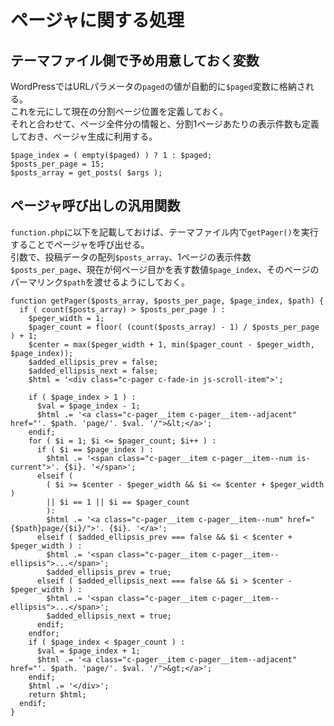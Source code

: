 # ページャに関する処理

## テーマファイル側で予め用意しておく変数

WordPressではURLパラメータの`paged`の値が自動的に`$paged`変数に格納される。  
これを元にして現在の分割ページ位置を定義しておく。  
それと合わせて、ページ全件分の情報と、分割1ページあたりの表示件数も定義しておき、ページャ生成に利用する。

    $page_index = ( empty($paged) ) ? 1 : $paged;
    $posts_per_page = 15;
    $posts_array = get_posts( $args );

## ページャ呼び出しの汎用関数

`function.php`に以下を記載しておけば、テーマファイル内で`getPager()`を実行することでページャを呼び出せる。  
引数で、投稿データの配列`$posts_array`、1ページの表示件数`$posts_per_page`、現在が何ページ目かを表す数値`$page_index`、そのページのパーマリンク`$path`を渡せるようにしておく。

    function getPager($posts_array, $posts_per_page, $page_index, $path) {
      if ( count($posts_array) > $posts_per_page ) :
        $peger_width = 1;
        $pager_count = floor( (count($posts_array) - 1) / $posts_per_page ) + 1;
        $center = max($peger_width + 1, min($pager_count - $peger_width, $page_index));
        $added_ellipsis_prev = false;
        $added_ellipsis_next = false;
        $html = '<div class="c-pager c-fade-in js-scroll-item">';

        if ( $page_index > 1 ) :
          $val = $page_index - 1;
          $html .= '<a class="c-pager__item c-pager__item--adjacent" href="'. $path. 'page/'. $val. '/">&lt;</a>';
        endif;
        for ( $i = 1; $i <= $pager_count; $i++ ) :
          if ( $i == $page_index ) :
            $html .= '<span class="c-pager__item c-pager__item--num is-current">'. {$i}. '</span>';
          elseif (
            ( $i >= $center - $peger_width && $i <= $center + $peger_width )
            || $i == 1 || $i == $pager_count
            ):
            $html .= '<a class="c-pager__item c-pager__item--num" href="{$path}page/{$i}/">'. {$i}. '</a>';
          elseif ( $added_ellipsis_prev === false && $i < $center + $peger_width ) :
            $html .= '<span class="c-pager__item c-pager__item--ellipsis">...</span>';
            $added_ellipsis_prev = true;
          elseif ( $added_ellipsis_next === false && $i > $center - $peger_width ) :
            $html .= '<span class="c-pager__item c-pager__item--ellipsis">...</span>';
            $added_ellipsis_next = true;
          endif;
        endfor;
        if ( $page_index < $pager_count ) :
          $val = $page_index + 1;
          $html .= '<a class="c-pager__item c-pager__item--adjacent" href="'. $path. 'page/'. $val. '/">&gt;</a>';
        endif;
        $html .= '</div>';
        return $html;
      endif;
    }
